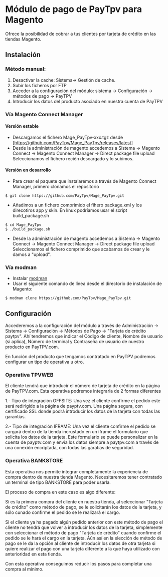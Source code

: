 # Módulo de pago de PayTpv para Magento


Ofrece la posibilidad de cobrar a tus clientes por tarjeta de crédito en las tiendas Magento.


## Instalación
 
### Método manual:
 
1. Desactivar la cache: Sistema-> Gestión de cache.
2. Subir los ficheros por FTP
3. Acceder a la configuración del módulo: sistema -> Configuración -> métodos de pago -> PayTPV
4. Introducir los datos del producto asociado en nuestra cuenta de PayTPV

### Vía Magento Connect Manager
#### Versión estable
- Descargamos el fichero Mage_PayTpv-xxx.tgz desde [https://github.com/PayTpv/Mage_PayTpv/releases/latest] 
- Desde la administración de magento accedemos a Sistema -> Magento Connect -> Magento Connect Manager -> Direct package file upload Seleccionamos el fichero recién descargado y lo subimos.

#### Versión en desarrollo
- Para crear el paquete que instalaremos a través de Magento Connect Manager, primero clonamos el repositorio
```  shell-script
$ git clone https://github.com/PayTpv/Mage_PayTpv.git
```
- Añadimos a un fichero comprimido el fihero package.xml y los direcotiros app y skin. En línux podríamos usar el script build_package.sh
```  shell-script
$ cd Mage_PayTpv
$ ./build_package.sh
```   
- Desde la administración de magento accedemos a Sistema -> Magento Connect -> Magento Connect Manager -> Direct package file upload Seleccionamos el fichero comprimido que acabamos de crear y le damos a "upload".
  
### Vía modman
- Instalar [modman](https://github.com/colinmollenhour/modman)
- Usar el siguiente comando de línea desde el directorio de instalación de Magento:
```
$ modman clone https://github.com/PayTpv/Mage_PayTpv.git
```


## Configuración

Accederemos a la configuración del módulo a través de Administración -> Sistema -> Configuración -> Métodos de Pago -> "Tarjeta de crédito paytpv". Ahí tendremos que indicar el Código de cliente, Nombre de usuario (si aplica), Número de terminal y Contraseña de usuario de nuestro producto en PayTPV.com.

En función del producto que tengamos contratado en PayTPV podremos configurar un tipo de operativa u otro.


### Operativa TPVWEB

El cliente tendrá que introducir el número de tarjeta de crédito en la página de PayTPV.com.
Esta operativa podremos integrarla de 2 formas diferentes

1.- Tipo de integración OFFSITE:
Una vez el cliente confirme el pedido este será redirigido a la página de payptv.com. Una página segura, con certificado SSL donde podrá introducir los datos de la tarjeta con todas las garantías.
    
2.- Tipo de integración IFRAME:
Una vez el cliente confirme el pedido se cargará dentro de la tienda incrustado en un iframe el formulario que solicita los datos de la tarjeta. Este formulario se puede personalizar en la cuenta de payptv.com y envía los datos siempre a paytpv.com a través de una conexión encriptada, con todas las garatías de seguridad.


### Operativa BANKSTORE

Esta operativa nos permite integrar completamente la experiencia de compra dentro de nuestra tienda Magento. Necesitaremos tener contratado un terminal de tipo BANKSTORE para poder usarla.
    
El proceso de compra en este caso es algo diferente:

Si es la primera compra del cliente en nuestra tienda, al seleccionar "Tarjeta de crédito" como método de pago, se le solicitarán los datos de la tarjeta, y sólo cunado confirme el pedido se le realizará el cargo.
  
Si el cliente ya ha pagado algún pedido anterior con este método de pago el cliente no tendrá que volver a introducir los datos de la tarjeta, simplemente con seleccionar el método de pago "Tarjeta de crédito" cuando confirme el pedido se le hará el cargo en la tarjeta. Aún así en la elección de método de pago se le da la opción al cliente de introducir los datos de otra tarjeta si quiere realizar el pago con una tarjeta diferente a la que haya utilizado con anterioridad en esta tienda.
  
Con esta operativa conseguimos reducir los pasos para completar una compra al mínimo.
